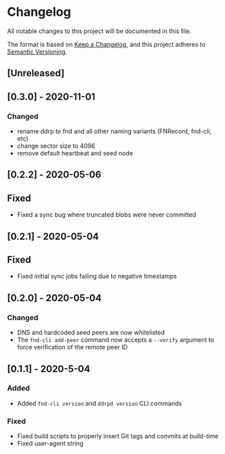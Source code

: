 # Changelog
All notable changes to this project will be documented in this file.

The format is based on [Keep a Changelog](https://keepachangelog.com/en/1.0.0/),
and this project adheres to [Semantic Versioning](https://semver.org/spec/v2.0.0.html).

## [Unreleased]
## [0.3.0] - 2020-11-01
### Changed
- rename ddrp to fnd and all other naming variants (FNRecord, fnd-cli, etc)
- change sector size to 4096
- remove default heartbeat and seed node

## [0.2.2] - 2020-05-06
## Fixed
- Fixed a sync bug where truncated blobs were never committed

## [0.2.1] - 2020-05-04
## Fixed
- Fixed initial sync jobs failing due to negative timestamps

## [0.2.0] - 2020-05-04
### Changed
- DNS and hardcoded seed peers are now whitelisted
- The `fnd-cli add-peer` command now accepts a `--verify` argument to force verification of the remote peer ID

## [0.1.1] - 2020-5-04
### Added
- Added `fnd-cli version` and `ddrpd version` CLI commands

### Fixed
- Fixed build scripts to properly insert Git tags and commits at build-time
- Fixed user-agent string